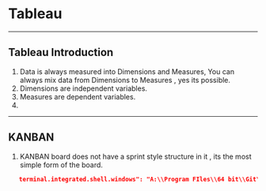 # **Tableau**

___
## Tableau Introduction
1. Data is always measured into Dimensions and Measures, You can always mix data from Dimensions to Measures , yes its possible.
2. Dimensions are independent variables.
3. Measures are dependent variables.
4. 



___
## KANBAN
1. KANBAN board does not have a sprint style structure in it , its the most simple form of the board.

```JSON
   terminal.integrated.shell.windows": "A:\\Program FIles\\64 bit\\Git\\bin\\bash.exe"
```
